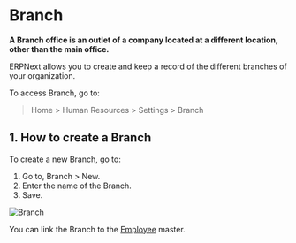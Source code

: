 <!-- add-breadcrumbs -->
# Branch

**A Branch office is an outlet of a company located at a different location, other than the main office.**

ERPNext allows you to create and keep a record of the different branches of your organization.

To access Branch, go to:

> Home > Human Resources > Settings > Branch

## 1. How to create a Branch

To create a new Branch, go to:

1. Go to, Branch > New.
2. Enter the name of the Branch.
3. Save.

<img class="screenshot" alt="Branch" src="{{docs_base_url}}/assets/img/human-resources/branch.png">

You can link the Branch to the [Employee](/docs/user/manual/en/human-resources/employee) master.


